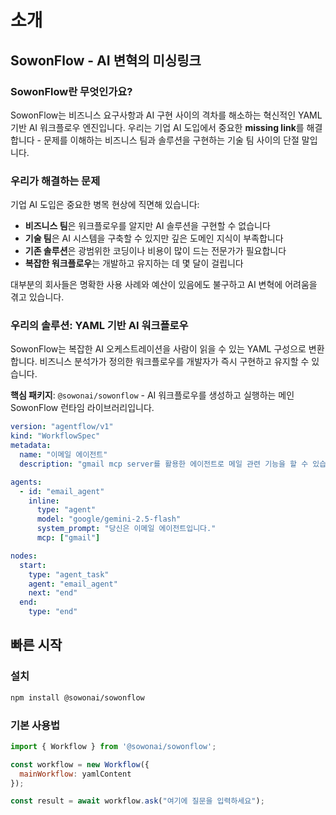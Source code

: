 # 소개

## SowonFlow - AI 변혁의 미싱링크

### SowonFlow란 무엇인가요?

SowonFlow는 비즈니스 요구사항과 AI 구현 사이의 격차를 해소하는 혁신적인 YAML 기반 AI 워크플로우 엔진입니다. 우리는 기업 AI 도입에서 중요한 **missing link**를 해결합니다 - 문제를 이해하는 비즈니스 팀과 솔루션을 구현하는 기술 팀 사이의 단절 말입니다.

### 우리가 해결하는 문제

기업 AI 도입은 중요한 병목 현상에 직면해 있습니다:

* **비즈니스 팀**은 워크플로우를 알지만 AI 솔루션을 구현할 수 없습니다
* **기술 팀**은 AI 시스템을 구축할 수 있지만 깊은 도메인 지식이 부족합니다
* **기존 솔루션**은 광범위한 코딩이나 비용이 많이 드는 전문가가 필요합니다
* **복잡한 워크플로우**는 개발하고 유지하는 데 몇 달이 걸립니다

대부분의 회사들은 명확한 사용 사례와 예산이 있음에도 불구하고 AI 변혁에 어려움을 겪고 있습니다.

### 우리의 솔루션: YAML 기반 AI 워크플로우

SowonFlow는 복잡한 AI 오케스트레이션을 사람이 읽을 수 있는 YAML 구성으로 변환합니다. 비즈니스 분석가가 정의한 워크플로우를 개발자가 즉시 구현하고 유지할 수 있습니다.

**핵심 패키지**: `@sowonai/sowonflow` - AI 워크플로우를 생성하고 실행하는 메인 SowonFlow 런타임 라이브러리입니다.

```yaml
version: "agentflow/v1"
kind: "WorkflowSpec"
metadata:
  name: "이메일 에이전트"
  description: "gmail mcp server를 활용한 에이전트로 메일 관련 기능을 할 수 있습니다."

agents:
  - id: "email_agent"
    inline:
      type: "agent"
      model: "google/gemini-2.5-flash"
      system_prompt: "당신은 이메일 에이전트입니다."
      mcp: ["gmail"]

nodes:
  start:
    type: "agent_task"
    agent: "email_agent"
    next: "end"
  end:
    type: "end"
```

## 빠른 시작

### 설치

```bash
npm install @sowonai/sowonflow
```

### 기본 사용법

```javascript
import { Workflow } from '@sowonai/sowonflow';

const workflow = new Workflow({
  mainWorkflow: yamlContent
});

const result = await workflow.ask("여기에 질문을 입력하세요");
```
